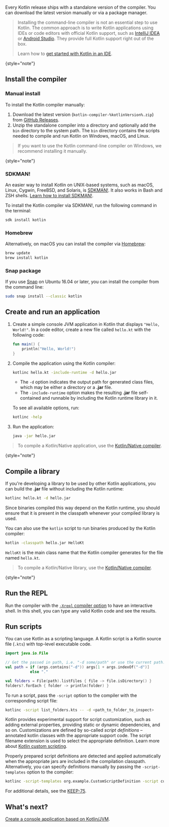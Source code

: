 [//]: # (title: Kotlin command-line compiler)

Every Kotlin release ships with a standalone version of the compiler. You can download the latest version manually or via a package manager.

> Installing the command-line compiler is not an essential step to use Kotlin.
> The common approach is to write Kotlin applications using IDEs or code editors with official Kotlin support,
> such as [IntelliJ IDEA](https://www.jetbrains.com/idea/) or [Android Studio](https://developer.android.com/studio).
> They provide full Kotlin support right out of the box.
> 
> Learn how to [get started with Kotlin in an IDE](getting-started.md).
> 
{style="note"}

## Install the compiler

### Manual install

To install the Kotlin compiler manually:

1. Download the latest version (`kotlin-compiler-%kotlinVersion%.zip`) from [GitHub Releases](%kotlinLatestUrl%).
2. Unzip the standalone compiler into a directory and optionally add the `bin` directory to the system path.
The `bin` directory contains the scripts needed to compile and run Kotlin on Windows, macOS, and Linux.

> If you want to use the Kotlin command-line compiler on Windows, we recommend installing it manually.
> 
{style="note"}

### SDKMAN!

An easier way to install Kotlin on UNIX-based systems, such as macOS, Linux, Cygwin, FreeBSD, and Solaris, is
[SDKMAN!](https://sdkman.io). It also works in Bash and ZSH shells. [Learn how to install SDKMAN!](https://sdkman.io/install).

To install the Kotlin compiler via SDKMAN!, run the following command in the terminal:

```bash
sdk install kotlin
```

### Homebrew

Alternatively, on macOS you can install the compiler via [Homebrew](https://brew.sh/):

```bash
brew update
brew install kotlin
```

### Snap package

If you use [Snap](https://snapcraft.io/) on Ubuntu 16.04 or later, you can install the compiler from the command line:

```bash
sudo snap install --classic kotlin
```

## Create and run an application

1. Create a simple console JVM application in Kotlin that displays `"Hello, World!"`. 
   In a code editor, create a new file called `hello.kt` with the following code:

   ```kotlin
   fun main() {
       println("Hello, World!")
   }
   ```

2. Compile the application using the Kotlin compiler:

   ```bash
   kotlinc hello.kt -include-runtime -d hello.jar
   ```

   * The `-d` option indicates the output path for generated class files, which may be either a directory or a **.jar** file.
   * The `-include-runtime` option makes the resulting **.jar** file self-contained and runnable by including the Kotlin runtime
library in it.

   To see all available options, run:

   ```bash
   kotlinc -help
   ```

3. Run the application:

   ```bash
   java -jar hello.jar
   ```

> To compile a Kotlin/Native application, use the [Kotlin/Native compiler](native-get-started.md#using-the-command-line-compiler).
> 
{style="note"}

## Compile a library

If you're developing a library to be used by other Kotlin applications, you can build the **.jar** file without including
the Kotlin runtime:

```bash
kotlinc hello.kt -d hello.jar
```

Since binaries compiled this way depend on the Kotlin runtime, 
you should ensure that it is present in the classpath whenever your compiled library is used.

You can also use the `kotlin` script to run binaries produced by the Kotlin compiler:

```bash
kotlin -classpath hello.jar HelloKt
```

`HelloKt` is the main class name that the Kotlin compiler generates for the file named `hello.kt`.

> To compile a Kotlin/Native library, use the [Kotlin/Native compiler](native-libraries.md#using-kotlin-native-compiler).
>
{style="note"}

## Run the REPL

Run the compiler with the [`-Xrepl` compiler option](compiler-reference.md#xrepl) to have an interactive shell. In this shell, you can type any valid Kotlin code
and see the results.

## Run scripts

You can use Kotlin as a scripting language.
A Kotlin script is a Kotlin source file (`.kts`) with top-level executable code.

```kotlin
import java.io.File

// Get the passed in path, i.e. "-d some/path" or use the current path.
val path = if (args.contains("-d")) args[1 + args.indexOf("-d")]
           else "."

val folders = File(path).listFiles { file -> file.isDirectory() }
folders?.forEach { folder -> println(folder) }
```

To run a script, pass the `-script` option to the compiler with the corresponding script file:

```bash
kotlinc -script list_folders.kts -- -d <path_to_folder_to_inspect>
```

Kotlin provides experimental support for script customization, such as adding external properties,
providing static or dynamic dependencies, and so on.
Customizations are defined by so-called _script definitions_ – annotated kotlin classes with the appropriate support code.
The script filename extension is used to select the appropriate definition.
Learn more about [Kotlin custom scripting](custom-script-deps-tutorial.md).

Properly prepared script definitions are detected and applied automatically when the appropriate jars are included
in the compilation classpath. Alternatively, you can specify definitions manually by passing the `-script-templates` option
to the compiler:

```bash
kotlinc -script-templates org.example.CustomScriptDefinition -script custom.script1.kts
```

For additional details, see the [KEEP-75](https://github.com/Kotlin/KEEP/blob/master/proposals/scripting-support.md).

## What's next?

[Create a console application based on Kotlin/JVM](jvm-get-started.md).
